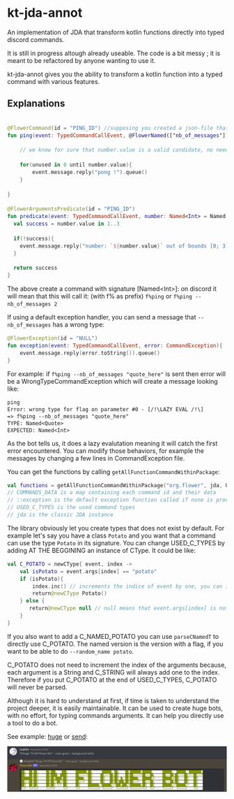 # kt-jda-annot
An implementation of JDA that transform kotlin functions directly into typed discord commands.

It is still in progress altough already useable. The code is a bit messy ; it is meant to be refactored by anyone wanting
to use it. 

kt-jda-annot gives you the ability to transform a kotlin function into a typed command with various features.

## Explanations

```kotlin

@FlowerCommand(id = "PING_ID") //supposing you created a json-file that you will give when creating discord commands
fun ping(event: TypedCommandCallEvent, @FlowerNamed(["nb_of_messages"]) number: Named<Int> = Named("", 1) ){

    // we know for sure that number.value is a valid candidate, no need to verify

    for(unused in 0 until number.value){
        event.message.reply("pong !").queue() 
    }

}

@FlowerArgumentsPredicate(id = "PING_ID")
fun predicate(event: TypedCommandCallEvent, number: Named<Int> = Named("", 1)){
  val success = number.value in 1..3
  
  if(!success){
    event.message.reply("number: `${number.value}` out of bounds [0; 3]").queue()
  }
  
  return success
}

```

The above create a command with signature \[Named\<Int\>\]: on discord it will mean that this will call it: (with f% as prefix)
  `f%ping` or `f%ping --nb_of_messages 2`
  
If using a default exception handler, you can send a message that `--nb_of_messages` has a wrong type:

```kotlin
@FlowerException(id = "NULL")
fun exception(event: TypedCommandCallEvent, error: CommandException){
    event.message.reply(error.toString()).queue()
}
```

For example: if `f%ping --nb_of_messages "quote_here"` is sent then error will be a WrongTypeCommandException which will create a message looking like:
```
ping
Error: wrong type for flag on parameter #0 - [/!\LAZY EVAL /!\]
=> f%ping --nb_of_messages "quote_here"
TYPE: Named<Quote>
EXPECTED: Named<Int>
```
As the bot tells us, it does a lazy evalutation meaning it will catch the first error encountered.
You can modify those behaviors, for example the messages by changing a few lines in CommandException file.

You can get the functions by calling `getAllFunctionCommandWithinPackage`:
```kotlin
val functions = getAllFunctionCommandWithinPackage("org.flower", jda, USED_C_TYPES, ::exception, COMMANDS_DATA)
// COMMANDS_DATA is a map containing each command id and their data
// ::exception is the default exception function called if none is provided with FlowerException and a corresponding id
// USED_C_TYPES is the used command types
// jda is the classic JDA instance
```
The library obviously let you create types that does not exist by default.
For example let's say you have a class `Potato` and you want that a command can use the type `Potato` in its signature.
You can change USED_C_TYPES by adding AT THE BEGGINING an instance of CType<Potato>. It could be like:
  
```kotlin
val C_POTATO = newCType{ event, index ->
    val isPotato = event.args[index] == "potato"
    if (isPotato){
        index.inc() // increments the indice of event by one, you can increase by more if you want (C_QUOTE for example)
        return@newCType Potato()
    } else {
       return@newCType null // null means that event.args[index] is not a potato and no increment is needed
    } 
}
```
  
If you also want to add a C_NAMED_POTATO you can use `parseCNamedT` to directly use C_POTATO. The named version is the version with 
a flag, if you want to be able to do `--random_name potato`.

C_POTATO does not need to increment the index of the arguments because, each argument is a String and C_STRING will always add one to the index.
Therefore if you put C_POTATO at the end of USED_C_TYPES, C_POTATO will never be parsed.
    
Although it is hard to understand at first, if time is taken to understand the project deeper, it is easily maintainable. It can be used to create huge bots, with no effort, for typing commands arguments. It can help you directly use a tool to do a bot.
    
See example:
    [huge](https://github.com/Loatchi/kt-jda-annot/blob/master/src/example/kotlin/org/flower/example/Huge.kt) or [send](https://github.com/Loatchi/kt-jda-annot/blob/master/src/example/kotlin/org/flower/example/Send.kt):

![alt text](https://github.com/Loatchi/kt-jda-annot/blob/master/example.png)
